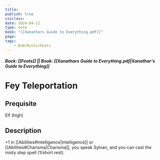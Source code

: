 ```yaml
---
title:
publish: true
cssclass:
date: 2024-04-12
type: note
book: "[[Xanathars Guide to Everything.pdf]]"
page: 
tags:
    - DnD/Rules/Feats
---
```


##### Back: [[Feats]] || Book: [[Xanathars Guide to Everything.pdf|Xanathar's Guide to Everything]]

# Fey Teleportation


## Prequisite 
Elf (high)

## Description
+1 in [[Abilities#Intelligence|Intelligence]] or [[Abilities#Charisma|Charisma]], you speak Sylvan, and you can cast the misty step spell (1/short rest).